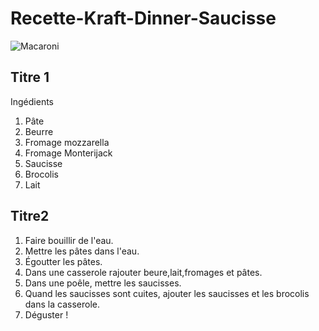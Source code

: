 # Recette-Kraft-Dinner-Saucisse


![Macaroni](medias/macoroni.jpg)

## Titre 1
Ingédients


1. Pâte
2. Beurre
3. Fromage mozzarella
4. Fromage Monterijack
5. Saucisse
6. Brocolis
7. Lait

## Titre2
1. Faire bouillir de l'eau.
2. Mettre les pâtes dans l'eau.
3. Égoutter les pâtes.
4. Dans une casserole rajouter beure,lait,fromages et pâtes.
5. Dans une poêle, mettre les saucisses.
6. Quand les saucisses sont cuites, ajouter les saucisses et les brocolis dans la casserole.
7. Déguster !

